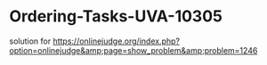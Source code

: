 # Ordering-Tasks-UVA-10305
solution for https://onlinejudge.org/index.php?option=onlinejudge&amp;page=show_problem&amp;problem=1246
